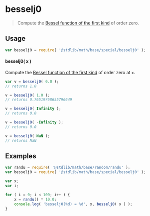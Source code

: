 # besselj0

> Compute the [Bessel function of the first kind][bessel] of order zero.


<section class="usage">

## Usage

``` javascript
var besselj0 = require( '@stdlib/math/base/special/besselj0' );
```

#### besselj0( x )

Compute the [Bessel function of the first kind][bessel] of order zero at `x`.

``` javascript
var v = besselj0( 0.0 );
// returns 1.0

v = besselj0( 1.0 );
// returns 0.76519768655796649

v = besselj0( Infinity );
// returns 0.0

v = besselj0( -Infinity );
// returns 0.0

v = besselj0( NaN );
// returns NaN
```

</section>

<!-- /.usage -->


<section class="examples">

## Examples

``` javascript
var randu = require( '@stdlib/math/base/random/randu' );
var besselj0 = require( '@stdlib/math/base/special/besselj0' );

var x;
var i;

for ( i = 0; i < 100; i++ ) {
    x = randu() * 10.0;
    console.log( 'besselj0(%d) = %d', x, besselj0( x ) );
}
```

</section>

<!-- /.examples -->


<section class="links">

[bessel]: https://en.wikipedia.org/wiki/Bessel_function#Bessel_functions_of_the_first_kind

</section>

<!-- /.links -->
